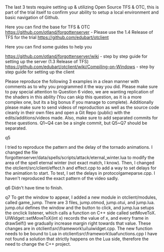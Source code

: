 The last 3 tests require setting up & utilizing Open Source TFS & OTC, this is part of the trial itself to confirm your ability to setup a local environment and basic navigation of Github.

Here you can find the base for TFS & OTC
https://github.com/otland/forgottenserver - Please use the 1.4 Release of TFS for the trial
https://github.com/edubart/otclient

Here you can find some guides to help you

https://github.com/otland/forgottenserver/wiki - step by step guide for setting up the server (1.3 Release of TFS)
https://github.com/edubart/otclient/wiki/Compiling-on-Windows - step by step guide for setting up the client


Please reproduce the following 3 examples in a clean manner with comments as to why you programmed it the way you did. Please make sure to pay special attention to Question 6 video, we are wanting replication of the shaders in this ability (You can skip this question, as it is a more complex one, but its a big bonus if you manage to complete). Additionally please make sure to send videos of reproduction as well as the source code cleanly in their own files and open a Git Repo (public) with the edits/additions/videos made. Also, make sure to add separated commits for these questions. Q1~Q4 can be a single commit, but Q5~Q7 should be separated.



q5

I tried to reproduce the pattern and the delay of the tornado animations. 
I changed the file forgottenserver/data/spells/scripts/attack/eternal_winter.lua to modify the area of the spell eternal winter (not exact match, I know).
Then, I changed the otclient/src/client/effect.h and effect.cpp to add a way to set delays for the animation to start.
To test, I set the delays in protocolgameparse.cpp.
I haven't reproduced the exact pattern of the video sadly.

q6
Didn't have time to finish.

q7
To get the window to appear, I added a new module in otclient/modules, called game_jump. There are 3 files, jump.otmod, jump.otui, and jump.lua.
jump.otui defines the window and the button to click, and jump.lua setups the onclick listener, which calls a function on C++ side called setMoveToX.
UIWidget::setMoveToX(int x) records the value of x, and every frame in drawSelf() we gradually increase margin right towards that value.
These changes are in otclient\src\framework\ui\uiwidget.cpp.
The new function needs to be bound to Lua in otclient\src\framework\luafunctions.cpp
I have not found a solution that strictly happens on the Lua side, therefore the need to change the C++ project.